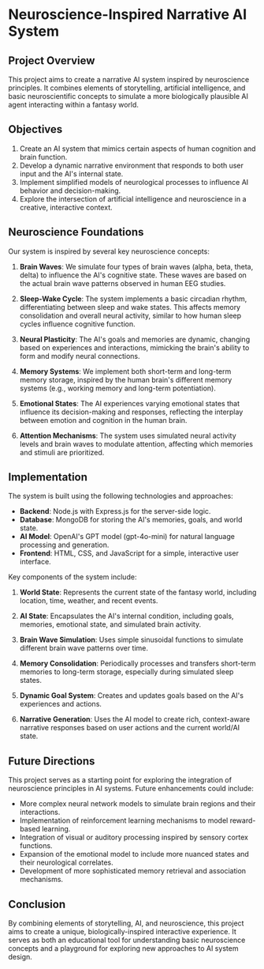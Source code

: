 # Neuroscience-Inspired Narrative AI System

## Project Overview

This project aims to create a narrative AI system inspired by neuroscience principles. It combines elements of storytelling, artificial intelligence, and basic neuroscientific concepts to simulate a more biologically plausible AI agent interacting within a fantasy world.

## Objectives

1. Create an AI system that mimics certain aspects of human cognition and brain function.
2. Develop a dynamic narrative environment that responds to both user input and the AI's internal state.
3. Implement simplified models of neurological processes to influence AI behavior and decision-making.
4. Explore the intersection of artificial intelligence and neuroscience in a creative, interactive context.

## Neuroscience Foundations

Our system is inspired by several key neuroscience concepts:

1. **Brain Waves**: We simulate four types of brain waves (alpha, beta, theta, delta) to influence the AI's cognitive state. These waves are based on the actual brain wave patterns observed in human EEG studies.

2. **Sleep-Wake Cycle**: The system implements a basic circadian rhythm, differentiating between sleep and wake states. This affects memory consolidation and overall neural activity, similar to how human sleep cycles influence cognitive function.

3. **Neural Plasticity**: The AI's goals and memories are dynamic, changing based on experiences and interactions, mimicking the brain's ability to form and modify neural connections.

4. **Memory Systems**: We implement both short-term and long-term memory storage, inspired by the human brain's different memory systems (e.g., working memory and long-term potentiation).

5. **Emotional States**: The AI experiences varying emotional states that influence its decision-making and responses, reflecting the interplay between emotion and cognition in the human brain.

6. **Attention Mechanisms**: The system uses simulated neural activity levels and brain waves to modulate attention, affecting which memories and stimuli are prioritized.

## Implementation

The system is built using the following technologies and approaches:

- **Backend**: Node.js with Express.js for the server-side logic.
- **Database**: MongoDB for storing the AI's memories, goals, and world state.
- **AI Model**: OpenAI's GPT model (gpt-4o-mini) for natural language processing and generation.
- **Frontend**: HTML, CSS, and JavaScript for a simple, interactive user interface.

Key components of the system include:

1. **World State**: Represents the current state of the fantasy world, including location, time, weather, and recent events.

2. **AI State**: Encapsulates the AI's internal condition, including goals, memories, emotional state, and simulated brain activity.

3. **Brain Wave Simulation**: Uses simple sinusoidal functions to simulate different brain wave patterns over time.

4. **Memory Consolidation**: Periodically processes and transfers short-term memories to long-term storage, especially during simulated sleep states.

5. **Dynamic Goal System**: Creates and updates goals based on the AI's experiences and actions.

6. **Narrative Generation**: Uses the AI model to create rich, context-aware narrative responses based on user actions and the current world/AI state.

## Future Directions

This project serves as a starting point for exploring the integration of neuroscience principles in AI systems. Future enhancements could include:

- More complex neural network models to simulate brain regions and their interactions.
- Implementation of reinforcement learning mechanisms to model reward-based learning.
- Integration of visual or auditory processing inspired by sensory cortex functions.
- Expansion of the emotional model to include more nuanced states and their neurological correlates.
- Development of more sophisticated memory retrieval and association mechanisms.

## Conclusion

By combining elements of storytelling, AI, and neuroscience, this project aims to create a unique, biologically-inspired interactive experience. It serves as both an educational tool for understanding basic neuroscience concepts and a playground for exploring new approaches to AI system design.
